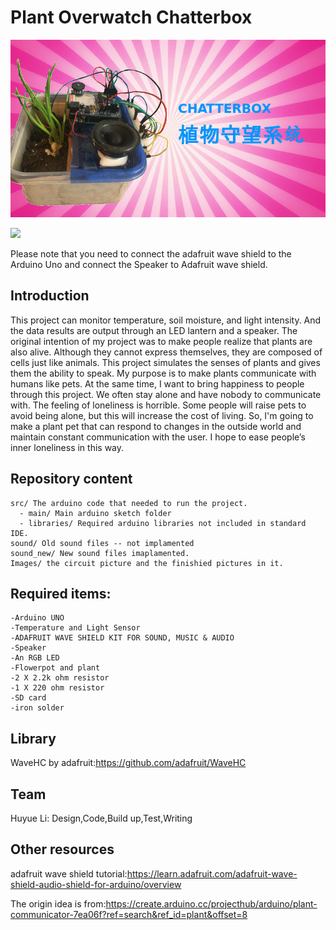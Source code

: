 # Plant Overwatch Chatterbox

![](https://github.com/trevortomesh/CS207_Project_Chatterbox_flowerpot/blob/master/Images/IMG_1516.JPG)

![](https://github.com/trevortomesh/CS207_Project_Chatterbox_flowerpot/blob/master/Images/Circuit%20of%20my%20project.jpg)


Please note that you need to connect the adafruit wave shield to the Arduino Uno and connect the Speaker to Adafruit wave shield.

Introduction
----
This project can monitor temperature, soil moisture, and light intensity. And the data results are output through an LED lantern and a speaker. The original intention of my project was to make people realize that plants are also alive. Although they cannot express themselves, they are composed of cells just like animals. This project simulates the senses of plants and gives them the ability to speak. My purpose is to make plants communicate with humans like pets.
At the same time, I want to bring happiness to people through this project. We often stay alone and have nobody to communicate with. The feeling of loneliness is horrible. Some people will raise pets to avoid being alone, but this will increase the cost of living. So, I'm going to make a plant pet that can respond to changes in the outside world and maintain constant communication with the user. I hope to ease people’s inner loneliness in this way.

Repository content
----
    src/ The arduino code that needed to run the project.
      - main/ Main arduino sketch folder
      - libraries/ Required arduino libraries not included in standard IDE.
    sound/ Old sound files -- not implamented
    sound_new/ New sound files imaplamented.
    Images/ the circuit picture and the finishied pictures in it.
Required items:
----
    -Arduino UNO
    -Temperature and Light Sensor
    -ADAFRUIT WAVE SHIELD KIT FOR SOUND, MUSIC & AUDIO
    -Speaker
    -An RGB LED
    -Flowerpot and plant
    -2 X 2.2k ohm resistor
    -1 X 220 ohm resistor
    -SD card
    -iron solder


Library
-----
WaveHC by adafruit:https://github.com/adafruit/WaveHC

Team
----
Huyue Li: Design,Code,Build up,Test,Writing


Other resources
----
adafruit wave shield tutorial:https://learn.adafruit.com/adafruit-wave-shield-audio-shield-for-arduino/overview

The origin idea is from:https://create.arduino.cc/projecthub/arduino/plant-communicator-7ea06f?ref=search&ref_id=plant&offset=8
